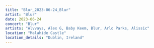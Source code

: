 ```yaml
---
title: "Blur_2023-06-24_Blur"
artist: "Blur"
date: 2023-06-24
concert: "Blur"
artists: "Alvvays, Alex G, Baby Keem, Blur, Arlo Parks, Alissic"
location: "Malahide Castle"
location_details: "Dublin, Ireland"
---
```

